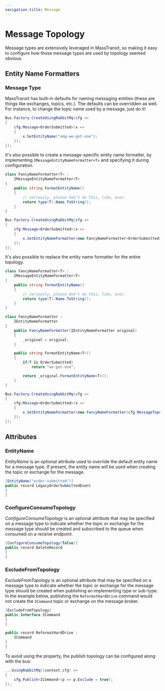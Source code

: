 ```yaml
---
navigation.title: Message
---
```


# Message Topology

Message types are extensively leveraged in MassTransit, so making it easy to configure how those message types are used by topology seemed obvious.

## Entity Name Formatters

### Message Type

MassTransit has built-in defaults for naming messaging entities (these are things like exchanges, topics, etc.). The defaults can be overridden as well. For instance, to change the topic name used by a message, just do it!

```csharp
Bus.Factory.CreateUsingRabbitMq(cfg =>
{
    cfg.Message<OrderSubmitted>(x =>
    {
        x.SetEntityName("omg-we-got-one");
    });
});
```

It's also possible to create a message-specific entity name formatter, by implementing `IMessageEntityNameFormatter<T>` and specifying it during configuration.

```csharp
class FancyNameFormatter<T> :
    IMessageEntityNameFormatter<T>
{
    public string FormatEntityName()
    {
        // seriously, please don't do this, like, ever.
        return type(T).Name.ToString();
    }
}

Bus.Factory.CreateUsingRabbitMq(cfg =>
{
    cfg.Message<OrderSubmitted>(x =>
    {
        x.SetEntityNameFormatter(new FancyNameFormatter<OrderSubmitted>());
    });
});
```

It's also possible to replace the entity name formatter for the entire topology.

```csharp
class FancyNameFormatter<T> :
    IMessageEntityNameFormatter<T>
{
    public string FormatEntityName()
    {
        // seriously, please don't do this, like, ever.
        return type(T).Name.ToString();
    }
}

class FancyNameFormatter :
    IEntityNameFormatter
{
    public FancyNameFormatter(IEntityNameFormatter original)
    {
        _original = original;
    }

    public string FormatEntityName<T>()
    {
        if(T is OrderSubmitted)
            return "we-got-one";

        return _original.FormatEntityName<T>();
    }
}

Bus.Factory.CreateUsingRabbitMq(cfg =>
{
    cfg.Message<OrderSubmitted>(x =>
    {
        x.SetEntityNameFormatter(new FancyNameFormatter(cfg.MessageTopology.EntityNameFormatter));;
    });
});
```

## Attributes

### EntityName

_EntityName_ is an optional attribute used to override the default entity name for a message type. If present, the entity name will be used when creating the topic or exchange for the message.

```csharp
[EntityName("order-submitted")]
public record LegacyOrderSubmittedEvent
{
}
```

### ConfigureConsumeTopology

_ConfigureConsumeTopology_ is an optional attribute that may be specified on a message type to indicate whether the topic or exchange for the message type should be created and subscribed to the queue when consumed on a receive endpoint.

```csharp
[ConfigureConsumeTopology(false)]
public record DeleteRecord
{
}
```

### ExcludeFromTopology

_ExcludeFromTopology_ is an optional attribute that may be specified on a message type to indicate whether the topic or exchange for the message type should be created when publishing an implementing type or sub-type. In the example below, publishing the `ReformatHardDrive` command would not create the `ICommand` topic or exchange on the message broker.

```csharp
[ExcludeFromTopology]
public interface ICommand
{
}

public record ReformatHardDrive :
    ICommand
{
}
```

To avoid using the property, the publish topology can be configured along with the bus:

```csharp
...UsingRabbitMq((context,cfg) =>
{
    cfg.Publish<ICommand>(p => p.Exclude = true);
});
```
